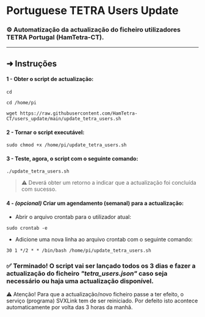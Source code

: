 # Portuguese TETRA Users Update

### ⚙️ Automatização da actualização do ficheiro utilizadores TETRA Portugal (HamTetra-CT).

---

## ➜ Instruções

#### 1 - Obter o script de actualização:
```
cd
```
```
cd /home/pi
```
```
wget https://raw.githubusercontent.com/HamTetra-CT/users_update/main/update_tetra_users.sh
```
#### 2 - Tornar o script executável:
```
sudo chmod +x /home/pi/update_tetra_users.sh
```
#### 3 - Teste, agora, o script com o seguinte comando:
```
./update_tetra_users.sh
```
>⚠️ Deverá obter um retorno a indicar que a actualização foi concluída com sucesso.

#### 4 - *(opcional)* Criar um agendamento (semanal) para a actualização:

+ Abrir o arquivo crontab para o utilizador atual:
```
sudo crontab -e
```
+ Adicione uma nova linha ao arquivo crontab com o seguinte comando:
```
30 1 */2 * * /bin/bash /home/pi/update_tetra_users.sh
```

### ✅ Terminado! O script vai ser lançado todos os 3 dias e fazer a actualização do ficheiro *"tetra_users.json"* caso seja necessário ou haja uma actualização disponível. 
⚠️ Atenção! Para que a actualização/novo ficheiro passe a ter efeito, o serviço (programa) SVXLink tem de ser reiniciado. Por defeito isto acontece automaticamente por volta das 3 horas da manhã.  
